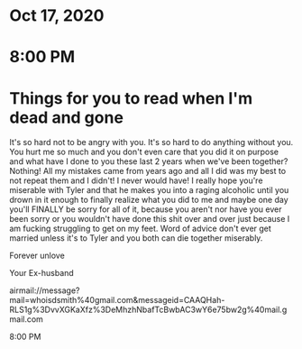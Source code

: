 # Oct 17, 2020

# 8:00 PM
# Things for you to read when I'm dead and gone

It's so hard not to be angry with you\. It's so hard to do anything without you\. You hurt me so much and you don't even care that you did it on purpose and what have I done to you these last 2 years when we've been together? Nothing\! All my mistakes came from years ago and all I did was my best to not repeat them and I didn't\! I never would have\! I really hope you're miserable with Tyler and that he makes you into a raging alcoholic until you drown in it enough to finally realize what you did to me and maybe one day you'll FINALLY be sorry for all of it, because you aren't nor have you ever been sorry or you wouldn't have done this shit over and over just because I am fucking struggling to get on my feet\. Word of advice don't ever get married unless it's to Tyler and you both can die together miserably\.

Forever unlove

Your Ex\-husband

airmail://message?mail=whoisdsmith%40gmail\.com&messageid=CAAQHah\-RLS1g%3DvvXGKaXfz%3DeMhzhNbafTcBwbAC3wY6e75bw2g%40mail\.gmail\.com

8:00 PM
